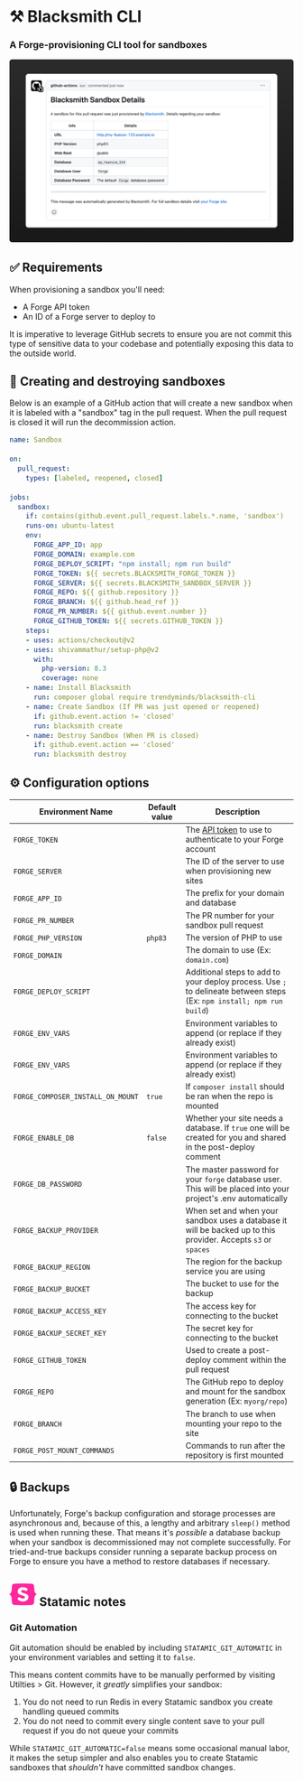 # ⚒️ Blacksmith CLI
### A Forge-provisioning CLI tool for sandboxes

<img src="docs/preview.png" alt="The confirmation notice posted in a pull request when Blacksmith has provisioned a site to your Laravel Forge server">

## ✅ Requirements

When provisioning a sandbox you'll need:
- A Forge API token
- An ID of a Forge server to deploy to

It is imperative to leverage GitHub secrets to ensure you are not commit this type of sensitive data to your codebase and potentially exposing this data to the outside world.

## 🚀 Creating and destroying sandboxes

Below is an example of a GitHub action that will create a new sandbox when it is labeled with a "sandbox" tag in the pull request. When the pull request is closed it will run the decommission action.

```yaml
name: Sandbox

on:
  pull_request:
    types: [labeled, reopened, closed]

jobs:
  sandbox:
    if: contains(github.event.pull_request.labels.*.name, 'sandbox')
    runs-on: ubuntu-latest
    env:
      FORGE_APP_ID: app
      FORGE_DOMAIN: example.com
      FORGE_DEPLOY_SCRIPT: "npm install; npm run build"
      FORGE_TOKEN: ${{ secrets.BLACKSMITH_FORGE_TOKEN }}
      FORGE_SERVER: ${{ secrets.BLACKSMITH_SANDBOX_SERVER }}
      FORGE_REPO: ${{ github.repository }}
      FORGE_BRANCH: ${{ github.head_ref }}
      FORGE_PR_NUMBER: ${{ github.event.number }}
      FORGE_GITHUB_TOKEN: ${{ secrets.GITHUB_TOKEN }}
    steps:
    - uses: actions/checkout@v2
    - uses: shivammathur/setup-php@v2
      with:
        php-version: 8.3
        coverage: none
    - name: Install Blacksmith
      run: composer global require trendyminds/blacksmith-cli
    - name: Create Sandbox (If PR was just opened or reopened)
      if: github.event.action != 'closed'
      run: blacksmith create
    - name: Destroy Sandbox (When PR is closed)
      if: github.event.action == 'closed'
      run: blacksmith destroy
```

## ⚙️ Configuration options

| Environment Name                   |  Default value  |  Description                                                                                                            |
|------------------------------------|-----------------|-------------------------------------------------------------------------------------------------------------------------|
| `FORGE_TOKEN`                      |                 | The [API token](https://forge.laravel.com/docs/accounts/api) to use to authenticate to your Forge account               |
| `FORGE_SERVER`                     |                 | The ID of the server to use when provisioning new sites                                                                 |
| `FORGE_APP_ID`                     |                 | The prefix for your domain and database                                                                                 |
| `FORGE_PR_NUMBER`                  |                 | The PR number for your sandbox pull request                                                                             |
| `FORGE_PHP_VERSION`                | `php83`         | The version of PHP to use                                                                                               |
| `FORGE_DOMAIN`                     |                 | The domain to use (Ex: `domain.com`)                                                                                    |
| `FORGE_DEPLOY_SCRIPT`              |                 | Additional steps to add to your deploy process. Use `;` to delineate between steps (Ex: `npm install; npm run build`)   |
| `FORGE_ENV_VARS`                   |                 | Environment variables to append (or replace if they already exist)                                                      |
| `FORGE_ENV_VARS`                   |                 | Environment variables to append (or replace if they already exist)                                                      |
| `FORGE_COMPOSER_INSTALL_ON_MOUNT`  | `true`          | If `composer install` should be ran when the repo is mounted                                                            |
| `FORGE_ENABLE_DB`                  | `false`         | Whether your site needs a database. If `true` one will be created for you and shared in the post-deploy comment         |
| `FORGE_DB_PASSWORD`                |                 | The master password for your `forge` database user. This will be placed into your project's .env automatically          |
| `FORGE_BACKUP_PROVIDER`            |                 | When set and when your sandbox uses a database it will be backed up to this provider. Accepts `s3` or `spaces`          |
| `FORGE_BACKUP_REGION`              |                 | The region for the backup service you are using                                                                        |
| `FORGE_BACKUP_BUCKET`              |                 | The bucket to use for the backup                                                                                       |
| `FORGE_BACKUP_ACCESS_KEY`          |                 | The access key for connecting to the bucket                                                                            |
| `FORGE_BACKUP_SECRET_KEY`          |                 | The secret key for connecting to the bucket                                                                            |
| `FORGE_GITHUB_TOKEN`               |                 | Used to create a post-deploy comment within the pull request                                                           |
| `FORGE_REPO`                       |                 | The GitHub repo to deploy and mount for the sandbox generation (Ex: `myorg/repo`)                                      |
| `FORGE_BRANCH`                     |                 | The branch to use when mounting your repo to the site                                                                  |
| `FORGE_POST_MOUNT_COMMANDS`        |                 | Commands to run after the repository is first mounted                                                                  |

## 🔒 Backups

Unfortunately, Forge's backup configuration and storage processes are asynchronous and, because of this, a lengthy and arbitrary `sleep()` method is used when running these. That means it's _possible_ a database backup when your sandbox is decommissioned may not complete successfully. For tried-and-true backups consider running a separate backup process on Forge to ensure you have a method to restore databases if necessary.

## <img src="docs/statamic.svg" alt="Statamic"> Statamic notes

### Git Automation
Git automation should be enabled by including `STATAMIC_GIT_AUTOMATIC` in your environment variables and setting it to `false`.

This means content commits have to be manually performed by visiting Utilties > Git. However, it _greatly_ simplifies your sandbox:

1. You do not need to run Redis in every Statamic sandbox you create handling queued commits
2. You do not need to commit every single content save to your pull request if you do not queue your commits

While `STATAMIC_GIT_AUTOMATIC=false` means some occasional manual labor, it makes the setup simpler and also enables you to create Statamic sandboxes that _shouldn't_ have committed sandbox changes.
